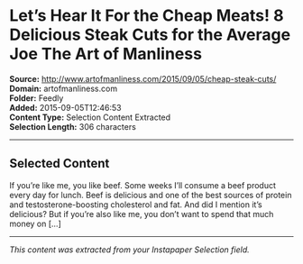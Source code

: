 # Let’s Hear It For the Cheap Meats! 8 Delicious Steak Cuts for the Average Joe The Art of Manliness

**Source:** http://www.artofmanliness.com/2015/09/05/cheap-steak-cuts/  
**Domain:** artofmanliness.com  
**Folder:** Feedly  
**Added:** 2015-09-05T12:46:53  
**Content Type:** Selection Content Extracted  
**Selection Length:** 306 characters  


---

## Selected Content

If you’re like me, you like beef. Some weeks I’ll consume a beef product every day for lunch. Beef is delicious and one of the best sources of protein and testosterone-boosting cholesterol and fat. And did I mention it’s delicious? But if you’re also like me, you don’t want to spend that much money on […]

---

*This content was extracted from your Instapaper Selection field.*